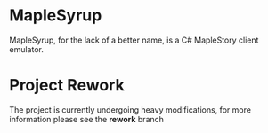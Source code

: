 # MapleSyrup
MapleSyrup, for the lack of a better name, is a C# MapleStory client emulator. 

# Project Rework
The project is currently undergoing heavy modifications, for more information please see the **rework** branch

